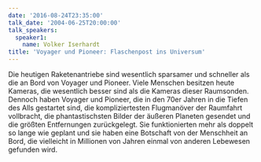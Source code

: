 ```yaml
---
date: '2016-08-24T23:35:00'
talk_date: '2004-06-25T20:00:00'
talk_speakers:
  speaker1:
    name: Volker Iserhardt
title: 'Voyager und Pioneer: Flaschenpost ins Universum'
---
```

Die heutigen Raketenantriebe sind wesentlich sparsamer und schneller als die an Bord von Voyager und Pioneer. Viele Menschen besitzen heute Kameras, die wesentlich besser sind als die Kameras dieser Raumsonden. Dennoch haben Voyager und Pioneer, die in den 70er Jahren in die Tiefen des Alls gestartet sind, die kompliziertesten Flugmanöver der Raumfahrt vollbracht, die phantastischsten Bilder der äußeren Planeten gesendet und die größten Entfernungen zurückgelegt. Sie funktionierten mehr als doppelt so lange wie geplant und sie haben eine Botschaft von der Menschheit an Bord, die vielleicht in Millionen von Jahren einmal von anderen Lebewesen gefunden wird.